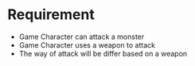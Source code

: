 # Requirement

- Game Character can attack a monster
- Game Character uses a weapon to attack
- The way of attack will be differ based on a weapon
